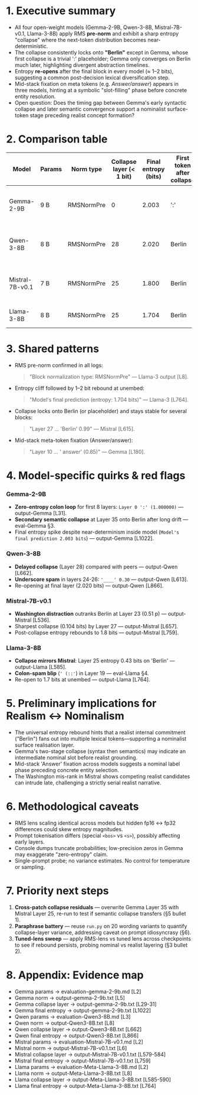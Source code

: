 # 1. Executive summary
- All four open-weight models (Gemma-2-9B, Qwen-3-8B, Mistral-7B-v0.1, Llama-3-8B) apply RMS **pre-norm** and exhibit a sharp entropy "collapse" where the next-token distribution becomes near-deterministic.
- The collapse consistently locks onto **"Berlin"** except in Gemma, whose first collapse is a trivial ':' placeholder; Gemma only converges on Berlin much later, highlighting divergent abstraction timelines.
- Entropy **re-opens** after the final block in every model (≈ 1–2 bits), suggesting a common post-decision lexical diversification step.
- Mid-stack fixation on meta tokens (e.g. *Answer/answer*) appears in three models, hinting at a symbolic "slot-filling" phase before concrete entity resolution.
- Open question: Does the timing gap between Gemma's early syntactic collapse and later semantic convergence support a nominalist surface-token stage preceding realist concept formation?

# 2. Comparison table
| Model | Params | Norm type | Collapse layer (< 1 bit) | Final entropy (bits) | First token after collapse | Any anomaly |
|-------|--------|-----------|--------------------------|----------------------|----------------------------|--------------|
| Gemma-2-9B | 9 B | RMSNormPre | 0 | 2.003 | ':' | Early colon-spam & dual collapse |
| Qwen-3-8B  | 8 B | RMSNormPre | 28 | 2.020 | Berlin | Underscore "____" phase before collapse |
| Mistral-7B-v0.1 | 7 B | RMSNormPre | 25 | 1.800 | Berlin | Late mis-rank: Washington > Berlin at L23 |
| Llama-3-8B | 8 B | RMSNormPre | 25 | 1.704 | Berlin | Mild colon-spam around L19 |

# 3. Shared patterns
- RMS pre-norm confirmed in all logs:
  > "Block normalization type: RMSNormPre" — Llama-3 output [L8].
- Entropy cliff followed by 1–2 bit rebound at unembed:
  > "Model's final prediction (entropy: 1.704 bits)" — Llama-3 [L764].
- Collapse locks onto Berlin (or placeholder) and stays stable for several blocks:
  > "Layer 27 … 'Berlin' 0.99" — Mistral [L615].
- Mid-stack meta-token fixation (Answer/answer):
  > "Layer 10 … ' answer' (0.85)" — Gemma [L180].

# 4. Model-specific quirks & red flags
### Gemma-2-9B
- **Zero-entropy colon loop** for first 8 layers: `Layer 0 ':' (1.000000)` — output-Gemma [L31].
- **Secondary semantic collapse** at Layer 35 onto Berlin after long drift — eval-Gemma §3.
- Final entropy spike despite near-determinism inside model (`Model's final prediction 2.003 bits`) — output-Gemma [L1022].

### Qwen-3-8B
- **Delayed collapse** (Layer 28) compared with peers — output-Qwen [L662].
- **Underscore spam** in layers 24-26: `'____' 0.30` — output-Qwen [L613].
- Re-opening at final layer (2.020 bits) — output-Qwen [L866].

### Mistral-7B-v0.1
- **Washington distraction** outranks Berlin at Layer 23 (0.51 p) — output-Mistral [L536].
- Sharpest collapse (0.104 bits) by Layer 27 — output-Mistral [L657].
- Post-collapse entropy rebounds to 1.8 bits — output-Mistral [L759].

### Llama-3-8B
- **Collapse mirrors Mistral**: Layer 25 entropy 0.43 bits on 'Berlin' — output-Llama [L585].
- **Colon-spam blip** (`' (::'`) in Layer 19 — eval-Llama §4.
- Re-open to 1.7 bits at unembed — output-Llama [L764].

# 5. Preliminary implications for Realism ↔ Nominalism
- The universal entropy rebound hints that a realist internal commitment ("Berlin") fans out into multiple lexical tokens—supporting a nominalist surface realisation layer.
- Gemma's two-stage collapse (syntax then semantics) may indicate an intermediate nominal slot before realist grounding.
- Mid-stack 'Answer' fixation across models suggests a nominal label phase preceding concrete entity selection.
- The Washington mis-rank in Mistral shows competing realist candidates can intrude late, challenging a strictly serial realist narrative.

# 6. Methodological caveats
- RMS lens scaling identical across models but hidden fp16 ↔ fp32 differences could skew entropy magnitudes.
- Prompt tokenisation differs (special `<bos>` vs `<s>`), possibly affecting early layers.
- Console dumps truncate probabilities; low-precision zeros in Gemma may exaggerate "zero-entropy" claim.
- Single-prompt probe; no variance estimates. No control for temperature or sampling.

# 7. Priority next steps
1. **Cross-patch collapse residuals** — overwrite Gemma Layer 35 with Mistral Layer 25, re-run to test if semantic collapse transfers (§5 bullet 1).
2. **Paraphrase battery** — reuse `run.py` on 20 wording variants to quantify collapse-layer variance, addressing caveat on prompt idiosyncrasy (§6).
3. **Tuned-lens sweep** — apply RMS-lens vs tuned lens across checkpoints to see if rebound persists, probing nominal vs realist layering (§3 bullet 2).

# 8. Appendix: Evidence map
- Gemma params → evaluation-gemma-2-9b.md [L2]
- Gemma norm → output-gemma-2-9b.txt [L5]
- Gemma collapse layer → output-gemma-2-9b.txt [L29-31]
- Gemma final entropy → output-gemma-2-9b.txt [L1022]
- Qwen params → evaluation-Qwen3-8B.md [L3]
- Qwen norm → output-Qwen3-8B.txt [L8]
- Qwen collapse layer → output-Qwen3-8B.txt [L662]
- Qwen final entropy → output-Qwen3-8B.txt [L866]
- Mistral params → evaluation-Mistral-7B-v0.1.md [L2]
- Mistral norm → output-Mistral-7B-v0.1.txt [L6]
- Mistral collapse layer → output-Mistral-7B-v0.1.txt [L579-584]
- Mistral final entropy → output-Mistral-7B-v0.1.txt [L759]
- Llama params → evaluation-Meta-Llama-3-8B.md [L2]
- Llama norm → output-Meta-Llama-3-8B.txt [L8]
- Llama collapse layer → output-Meta-Llama-3-8B.txt [L585-590]
- Llama final entropy → output-Meta-Llama-3-8B.txt [L764]

